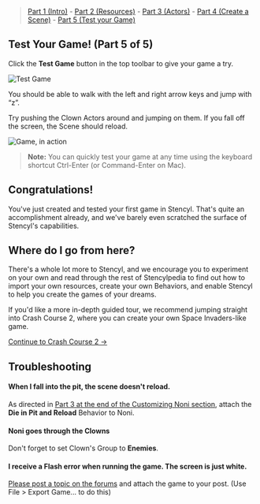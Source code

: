 > [Part 1 (Intro)](https://www.stencyl.com/help/viewArticle/143/) - [Part 2  (Resources)](https://www.stencyl.com/help/viewArticle/144/) - [Part 3  (Actors)](https://www.stencyl.com/help/viewArticle/145/) - [Part 4 (Create a Scene)](https://www.stencyl.com/help/viewArticle/146/) - [Part 5 (Test your Game)](https://www.stencyl.com/help/viewArticle/147/)

## Test Your Game! (Part 5 of 5)
Click the **Test Game** button in the top toolbar to give your game a try.

![Test Game](https://raw.githubusercontent.com/Stencyl/stencylpedia/master/crash-course-1/images/crash-course-57.png)

You should be able to walk with the left and right arrow keys and jump with “z”. 

Try pushing the Clown Actors around and jumping on them. If you fall off the screen, the Scene should reload.

![Game, in action](https://raw.githubusercontent.com/Stencyl/stencylpedia/master/crash-course-1/images/crash-course-58.png)

> **Note:** You can quickly test your game at any time using the keyboard shortcut Ctrl-Enter (or Command-Enter on Mac).

## Congratulations!
You've just created and tested your first game in Stencyl. That's quite an accomplishment already, and we've barely even scratched the surface of Stencyl's capabilities.

## Where do I go from here?
There's a whole lot more to Stencyl, and we encourage you to experiment on your own and read through the rest of Stencylpedia to find out how to import your own resources, create your own Behaviors, and enable Stencyl to help you create the games of your dreams.

If you'd like a more in-depth guided tour, we recommend jumping straight into Crash Course 2, where you can create your own Space Invaders-like game.

<a role="button" class="btn btn-primary btn-lg action-button2" href="https://www.stencyl.com/help/view/crash-course-invaders-1/">Continue to Crash Course 2 &rarr;</a>


## Troubleshooting

#### When I fall into the pit, the scene doesn't reload.
As directed in [Part 3 at the end of the Customizing Noni section](https://www.stencyl.com/help/viewArticle/145#part5reference), attach the **Die in Pit and Reload** Behavior to Noni.

#### Noni goes through the Clowns
Don't forget to set Clown's Group to **Enemies**.
 
#### I receive a Flash error when running the game. The screen is just white.
[Please post a topic on the forums](https://community.stencyl.com/index.php/board,3.0.html) and attach the game to your post. (Use File > Export Game... to do this)
